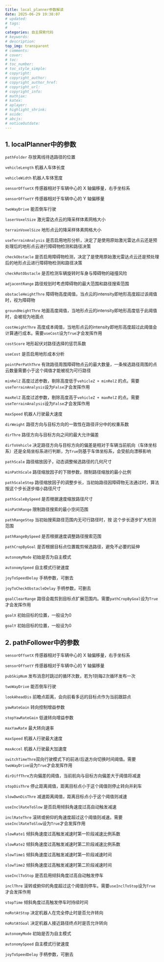 ```yaml
---
title: local_planner参数解读
date: 2025-06-29 19:38:07
# updated:
# tags:
#     - 
categories: 自主探索代码
# keywords:
# description:
top_img: transparent
# comments:
# cover:
# toc:
# toc_number:
# toc_style_simple:
# copyright:
# copyright_author:
# copyright_author_href:
# copyright_url:
# copyright_info:
# mathjax:
# katex:
# aplayer:
# highlight_shrink:
# aside:
# abcjs:
# noticeOutdate:
---
```


## 1. localPlanner中的参数

`pathFolder` 存放离线待选路径的位置

`vehicleLength` 机器人车体长度

`vehicleWidth` 机器人车体宽度

`sensorOffsetX` 传感器相对于车辆中心的 X 轴偏移量​，右手坐标系

`sensorOffsetY` 传感器相对于车辆中心的 Y 轴偏移量​

`twoWayDrive` 能否倒车行驶

`laserVoxelSize` 激光雷达点云的降采样体素网格大小

`terrainVoxelSize` 地形点云的降采样体素网格大小

`useTerrainAnalysis` 是否启用地形分析，决定了是使用​原始激光雷达点云​还是​预处理后的地形点云​进行障碍物检测和路径决策

`checkObstacle` 是否启用障碍物检测，决定了是使用​原始激光雷达点云​还是​预处理后的地形点云​进行障碍物检测和路径决策

`checkRotObstacle` 是否检测车辆旋转时车身与障碍物的碰撞风险

`adjacentRange` 路径规划时考虑障碍物的最大范围和路径搜索范围

`obstacleHeightThre` 障碍物高度阈值，当点云的intensity即地形高度​超过该阈值时，视为障碍物

`groundHeightThre` 地面高度阈值，当地形点云的intensity即地形高度​低于此阈值时，会被视为地面点

`costHeightThre` 高度成本阈值，当地形点云的intensity即地形高度超过此阈值会计算通行成本。需要`useCost`设为`True`才会发挥作用

`costScore` 地形起伏对路径选择的惩罚系数

`useCost` 是否启用地形成本分析

`pointPerPathThre` 有效路径周围障碍物点云的最大数量，一条候选路径周围的点云数量需要小于这个阈值才能被视为可行路径

`minRelZ` 高度过滤参数，剔除高度低于`vehicleZ + minRelZ` 的点。需要`useTerrainAnalysis`设为`False`才会发挥作用

`maxRelZ` 高度过滤参数，剔除高度高于`vehicleZ + maxRelZ` 的点。需要`useTerrainAnalysis`设为`False`才会发挥作用

`maxSpeed` 机器人行驶最大速度

`dirWeight` 路径方向与目标方向的一致性在路径评分中的权重系数

`dirThre` 路径方向与目标方向之间的最大允许偏差

`dirToVehicle` 决定路径方向与目标方向的偏差是相对于 ​车辆当前航向（车体坐标系）​​还是​全局坐标系​进行判断，为`True`则基于车体坐标系，会受航向漂移影响

`pathScale` ​路径缩放因子​，动态调整候选路径的几何尺寸

`minPathScale` 路径缩放因子的下限参数，​限制路径缩放的最小比例

`pathScaleStep` 路径缩放因子的调整步长​，当初始路径因障碍物无法通过时，算法按这个步长逐步缩小路径尺寸

`pathScaleBySpeed` 是否根据速度缩放路径尺寸

`minPathRange` 限制路径搜索的最小空间范围

`pathRangeStep` 当初始搜索路径范围内无可行路径时，按 这个步长逐步扩大检测范围

`pathRangeBySpeed` 是否根据速度调整路径搜索范围

`pathCropByGoal` 是否根据目标点位置裁剪候选路径，避免不必要的延伸

`autonomyMode` 初始是否为自主模式

`autonomySpeed` 自主模式行驶速度

`joyToSpeedDelay` 手柄参数，可删去

`joyToCheckObstacleDelay` 手柄参数，可删去

`goalClearRange` 路径会裁剪到​目标点扩展范围内。需要`pathCropByGoal`设为`True`才会发挥作用

`goalX` 初始目标的位置，一般设为0

`goalY` 初始目标的位置，一般设为0

## 2. pathFollower中的参数

`sensorOffsetX` 传感器相对于车辆中心的 X 轴偏移量​，右手坐标系

`sensorOffsetY` 传感器相对于车辆中心的 Y 轴偏移量​

`pubSkipNum` 发布消息时跳过的循环次数，若为1则每2次循环发布一次

`twoWayDrive` 能否倒车行驶

`lookAheadDis` 前瞻点距离，会向前看多远的目标点作为当前跟踪点

`yawRateGain` ​转向控制增益参数

`stopYawRateGain` 低速转向增益参数

`maxYawRate` ​最大转向速率​

`maxSpeed` 机器人行驶最大速度

`maxAccel` 机器人行驶最大加速度

`switchTimeThre` ​双向行驶模式下的​前进/后退方向切换时间阈值。需要`twoWayDrive`设为`True`才会发挥作用

`dirDiffThre` ​方向偏差的阈值，当前航向与目标方向偏差大于阈值将减速

`stopDisThre` 停止距离阈值，距离目标点小于这个阈值则停止转向并刹车

`slowDwnDisThre` 减速距离阈值，距离目标点小于这个阈值则减速

`useInclRateToSlow` 是否启用倾斜角速度过高自动触发减速

`inclRateThre` 滚转或俯仰的角速度超过这个阈值则减速。需要`useInclRateToSlow`设为`True`才会发挥作用

`slowRate1` 倾斜角速度过高触发减速时第一阶段减速比例系数

`slowRate2` 倾斜角速度过高触发减速时第二阶段减速比例系数

`slowTime1` 倾斜角速度过高触发减速时第一阶段减速时间

`slowTime2` 倾斜角速度过高触发减速时第二阶段减速时间

`useInclToStop`  是否启用倾斜角度过高自动触发停车

`inclThre`  滚转或俯仰的角度超过这个阈值则停车。需要`useInclToStop`设为`True`才会发挥作用

`stopTime`  倾斜角度过高触发停车时持续时间

`noRotAtStop` 决定机器人在​完全停止时是否允许转向

`noRotAtGoal` 决定机器人接近路径终点时是否允许转向

`autonomyMode` 初始是否为自主模式

`autonomySpeed` 自主模式行驶速度

`joyToSpeedDelay` 手柄参数，可删去
